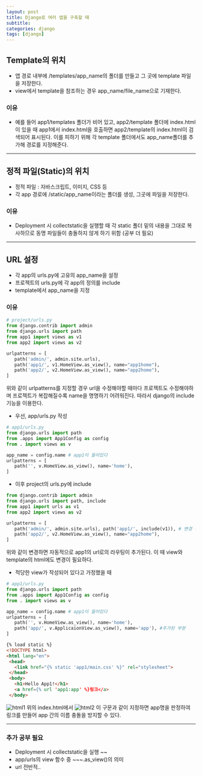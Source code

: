 ```yaml
---
layout: post
title: Django로 여러 앱을 구축할 때
subtitle: 
categories: django
tags: [django]
---
```


## Template의 위치
 - 앱 경로 내부에 /templates/app_name의 폴더를 만들고 그 곳에 template 파일을 저장한다.
 - view에서 template을 참조하는 경우 app_name/file_name으로 기재한다.

### 이유

 - 예를 들어 app1/templates 폴더가 비어 있고, app2/template 폴더에 index.html이 있을 때 app1에서 index.html을 호출하면 app2/template의 index.html이 검색되어 표시된다. 이를 피하기 위해 각 template 폴더에서도 app_name폴더를 추가해 경로를 지정해준다.

 ---

## 정적 파일(Static)의 위치
 - 정적 파일 : 자바스크립트, 이미지, CSS 등
 - 각 app 경로에 /static/app_name이라는 폴더를 생성, 그곳에 파일을 저장한다.

 ### 이유
  - Deployment 시 collectstatic을 실행할 때 각 static 폴더 밑의 내용을 그대로 복사하므로 동명 파일들이 충돌하지 않게 하기 위함 (공부 더 필요)

---

## URL 설정
 - 각 app의 urls.py에 고유의 app_name을 설정
 - 프로젝트의 urls.py에 각 app의 정의를 include
 - template에서 app_name을 지정

### 이유

 ``` python
 # project/urls.py
 from django.contrib import admin
 from django.urls import path
 from app1 import views as v1
 from app2 import views as v2

 urlpatterns = [
    path('admin/', admin.site.urls),
    path('app1/', v1.HomeView.as_view(), name="app1home"),
    path('app2/', v2.HomeView.as_view(), name="app2home"),
 ]
 ```
 위와 같이 urlpatterns를 지정할 경우 url을 수정해야할 때마다 프로젝트도 수정해야하며 프로젝트가 복잡해질수록 name을 명명하기 어려워진다. 따라서 django의 include기능을 이용한다.

 - 우선, app/urls.py 작성
 ```python
 # app1/urls.py
 from django.urls import path
 from .apps import App1Config as config
 from . import views as v

 app_name = config.name # app1이 들어있다
 urlpatterns = [
    path('', v.HomeView.as_view(), name='home'),
 ]
 ```
 - 이후 project의 urls.py에 include
 ```python
 from django.contrib import admin
 from django.urls import path, include
 from app1 import urls as v1
 from app2 import views as v2
 
 urlpatterns = [
    path('admin/', admin.site.urls), path('app1/', include(v1)), # 변경（app1의URL을 추가）
    path('app2/', v2.HomeView.as_view(), name="app2home"),
]
 ```
 위와 같이 변경하면 자동적으로 app1의 url로의 라우팅이 추가된다. 이 때 view와 template의 html에도 변경이 필요하다.

 - 적당한 view가 작성되어 있다고 가정했을 때
 ```python
 # app1/urls.py
 from django.urls import path
 from .apps import App1Config as config
 from . import views as v

 app_name = config.name # app1이 들어있다
 urlpatterns = [
    path('', v.HomeView.as_view(), name='home'),
    path('app/', v.ApplicaionView.as_view(), name='app'), #추가된 부분
 ]
 ```
 ```html
{% load static %}
<!DOCTYPE html>
<html lang="en">
  <head>
    <link href="{% static 'app1/main.css' %}" rel="stylesheet">
  </head>
  <body>
    <h1>Hello App1!</h1>
    <a href={% url 'app1:app' %}링크</a>
  </body>
```
![html1](/img/template-html1.JPG)
위의 index.html에서
![html2](/img/template-html2.JPG)
이 구문과 같이 지정하면 app명을 판정하여 링크를 만들어 app 간의 이름 충돌을 방지할 수 있다.

 ---
 ### 추가 공부 필요
 - Deployment 시 collectstatic을 실행 ~~
 - app/urls의 view 함수 중 ~~~.as_view()의 의미
 - url 전반적..
 
